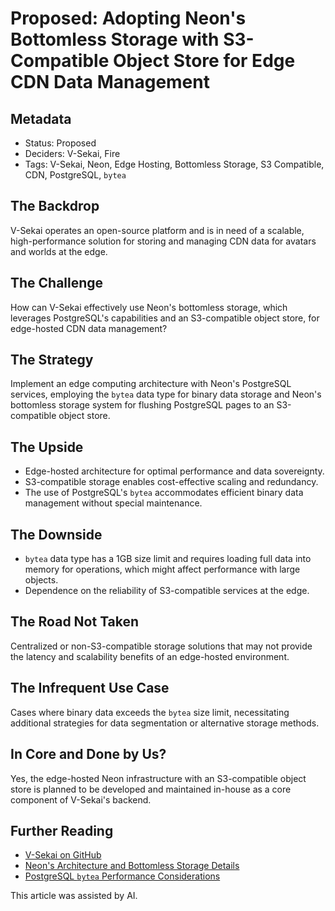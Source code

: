 # Proposed: Adopting Neon's Bottomless Storage with S3-Compatible Object Store for Edge CDN Data Management

## Metadata

- Status: Proposed
- Deciders: V-Sekai, Fire
- Tags: V-Sekai, Neon, Edge Hosting, Bottomless Storage, S3 Compatible, CDN, PostgreSQL, `bytea`

## The Backdrop

V-Sekai operates an open-source platform and is in need of a scalable, high-performance solution for storing and managing CDN data for avatars and worlds at the edge.

## The Challenge

How can V-Sekai effectively use Neon's bottomless storage, which leverages PostgreSQL's capabilities and an S3-compatible object store, for edge-hosted CDN data management?

## The Strategy

Implement an edge computing architecture with Neon's PostgreSQL services, employing the `bytea` data type for binary data storage and Neon's bottomless storage system for flushing PostgreSQL pages to an S3-compatible object store.

## The Upside

- Edge-hosted architecture for optimal performance and data sovereignty.
- S3-compatible storage enables cost-effective scaling and redundancy.
- The use of PostgreSQL's `bytea` accommodates efficient binary data management without special maintenance.

## The Downside

- `bytea` data type has a 1GB size limit and requires loading full data into memory for operations, which might affect performance with large objects.
- Dependence on the reliability of S3-compatible services at the edge.

## The Road Not Taken

Centralized or non-S3-compatible storage solutions that may not provide the latency and scalability benefits of an edge-hosted environment.

## The Infrequent Use Case

Cases where binary data exceeds the `bytea` size limit, necessitating additional strategies for data segmentation or alternative storage methods.

## In Core and Done by Us?

Yes, the edge-hosted Neon infrastructure with an S3-compatible object store is planned to be developed and maintained in-house as a core component of V-Sekai's backend.

## Further Reading

- [V-Sekai on GitHub](https://github.com/v-sekai/)
- [Neon's Architecture and Bottomless Storage Details](https://neon.tech/docs/introduction/about)
- [PostgreSQL `bytea` Performance Considerations](https://www.cybertec-postgresql.com/en/binary-data-performance-in-postgresql/)

This article was assisted by AI.
